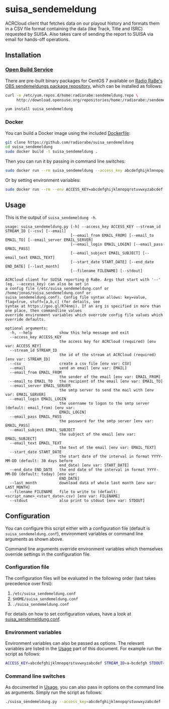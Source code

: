 # suisa_sendemeldung

ACRCloud client that fetches data on our playout history and formats them in a CSV file format containing the data (like Track, Title and ISRC) requested by SUISA. Also takes care of sending the report to SUISA via email for hands-off operations.

## Installation

### [Open Build Service](https://openbuildservice.org/)

There are pre-built binary packages for CentOS 7 available on [Radio RaBe's OBS sendemeldungs package repository](https://build.opensuse.org/project/show/home:radiorabe:sendemeldung), which can be installed as follows:

```bash
curl -o /etc/yum.repos.d/home:radiorabe:sendemeldung.repo \
     http://download.opensuse.org/repositories/home:/radiorabe:/sendemeldung/CentOS_7/home:radiorabe:sendemeldung.repo

yum install suisa_sendemeldung
```

### Docker

You can build a Docker image using the included [Dockerfile](Dockerfile):

```bash
git clone https://github.com/radiorabe/suisa_sendemeldung
cd suisa_sendemeldung
sudo docker build -t suisa_sendemeldung .
```

Then you can run it by passing in command line switches:

```bash
sudo docker run --rm suisa_sendemeldung --access_key abcdefghijklmnopqrstuvwxyzabcdef --stream_id a-bcdefgh --stdout
```

Or by setting environment variables:

```bash
sudo docker run --rm --env ACCESS_KEY=abcdefghijklmnopqrstuvwxyzabcdef --env STREAM_ID=a-bcdefgh --env STDOUT=True suisa_sendemeldung
```

## Usage

This is the output of `suisa_sendemeldung -h`.
```
usage: suisa_sendemeldung.py [-h] --access_key ACCESS_KEY --stream_id STREAM_ID [--csv] [--email]
                             [--email_from EMAIL_FROM] [--email_to EMAIL_TO] [--email_server EMAIL_SERVER]
                             [--email_login EMAIL_LOGIN] [--email_pass EMAIL_PASS]
                             [--email_subject EMAIL_SUBJECT] [--email_text EMAIL_TEXT]
                             [--start_date START_DATE] [--end_date END_DATE] [--last_month]
                             [--filename FILENAME] [--stdout]

ACRCloud client for SUISA reporting @ RaBe. Args that start with '--' (eg. --access_key) can also be set in
a config file (/etc/suisa_sendemeldung.conf or /home/jonas/suisa_sendemeldung.conf or
suisa_sendemeldung.conf). Config file syntax allows: key=value, flag=true, stuff=[a,b,c] (for details, see
syntax at https://goo.gl/R74nmi). If an arg is specified in more than one place, then commandline values
override environment variables which override config file values which override defaults.

optional arguments:
  -h, --help            show this help message and exit
  --access_key ACCESS_KEY
                        the access key for ACRCloud (required) [env var: ACCESS_KEY]
  --stream_id STREAM_ID
                        the id of the stream at ACRCloud (required) [env var: STREAM_ID]
  --csv                 create a csv file [env var: CSV]
  --email               send an email [env var: EMAIL]
  --email_from EMAIL_FROM
                        the sender of the email [env var: EMAIL_FROM]
  --email_to EMAIL_TO   the recipient of the email [env var: EMAIL_TO]
  --email_server EMAIL_SERVER
                        the smtp server to send the mail with [env var: EMAIL_SERVER]
  --email_login EMAIL_LOGIN
                        the username to logon to the smtp server (default: email_from) [env var:
                        EMAIL_LOGIN]
  --email_pass EMAIL_PASS
                        the password for the smtp server [env var: EMAIL_PASS]
  --email_subject EMAIL_SUBJECT
                        the subject of the email [env var: EMAIL_SUBJECT]
  --email_text EMAIL_TEXT
                        the text of the email [env var: EMAIL_TEXT]
  --start_date START_DATE
                        the start date of the interval in format YYYY-MM-DD (default: 30 days before
                        end_date) [env var: START_DATE]
  --end_date END_DATE   the end date of the interval in format YYYY-MM-DD (default: today) [env var:
                        END_DATE]
  --last_month          download data of whole last month [env var: LAST_MONTH]
  --filename FILENAME   file to write to (default: <script_name>_<start_date>.csv) [env var: FILENAME]
  --stdout              also print to stdout [env var: STDOUT]
```
                             
## Configuration

You can configure this script either with a configuration file (default is `suisa_sendemeldung.conf`), environment variables or command line arguments as shown above.

Command line arguments override environment variables which themselves override settings in the configuration file.

### Configuration file

The configuration files will be evaluated in the following order (last takes precedence over first):

  1. `/etc/suisa_sendemeldung.conf`
  2. `$HOME/suisa_sendemeldung.conf`
  3. `./suisa_sendemeldung.conf`

For details on how to set configuration values, have a look at [suisa_sendemeldung.conf](etc/suisa_sendemeldung.conf).

### Environment variables

Environment variables can also be passed as options. The relevant variables are listed in the [Usage](#Usage) part of this document. For example run the script as follows:

```bash
ACCESS_KEY=abcdefghijklmnopqrstuvwxyzabcdef STREAM_ID=a-bcdefgh STDOUT=True ./suisa_sendemeldung.py
```

### Command line switches

As documented in [Usage](#Usage), you can also pass in options on the command line as arguments. Simply run the script as follows:

```bash
./suisa_sendemeldung.py --access_key=abcdefghijklmnopqrstuvwxyzabcdef --stream_id=a-bcdefgh --stdout
```
